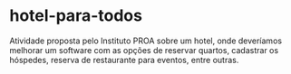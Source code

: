 # hotel-para-todos
Atividade proposta pelo Instituto PROA sobre um hotel, onde deveríamos melhorar um software com as opções de reservar quartos, cadastrar os hóspedes, reserva de restaurante para eventos, entre outras.
